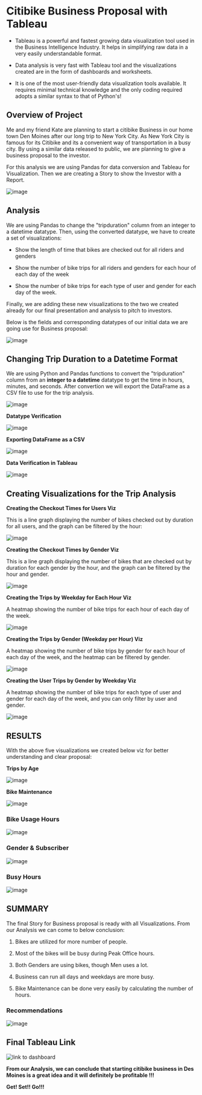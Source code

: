 # Citibike Business Proposal with Tableau

* Tableau is a powerful and fastest growing data visualization tool used in the Business Intelligence Industry. It helps in simplifying raw data in a very easily understandable format. 

* Data analysis is very fast with Tableau tool and the visualizations created are in the form of dashboards and worksheets.

* It is one of the most user-friendly data visualization tools available. It requires minimal technical knowledge and the only coding required adopts a similar syntax to that of Python's!

## Overview of Project

Me and my friend Kate are planning to start a citibike Business in our home town Den Moines after our long trip to New York City. As New York City is famous for its Citibike and its a convenient way of transportation in a busy city. By using a similar data released to public, we are planning to give a business proposal to the investor. 

For this analysis we are using Pandas for data conversion and Tableau for Visualization. Then we are creating a Story to show the Investor with a Report. 

![image](https://user-images.githubusercontent.com/85472349/134023975-d53052bb-b02e-4286-9a9e-622862df97bb.png)

## Analysis 

We are using Pandas to change the "tripduration" column from an integer to a datetime datatype. Then, using the converted datatype, we have to create a set of visualizations:

* Show the length of time that bikes are checked out for all riders and genders

* Show the number of bike trips for all riders and genders for each hour of each day of the week

* Show the number of bike trips for each type of user and gender for each day of the week.

Finally, we are adding these new visualizations to the two we created already for our final presentation and analysis to pitch to investors. 

Below is the fields and corresponding datatypes of our initial data we are going use for Business proposal:

![image](https://user-images.githubusercontent.com/85472349/134024871-4fc29a4f-0d13-4225-9719-1a01384b8c2b.png)


## Changing Trip Duration to a Datetime Format

We are using Python and Pandas functions to convert the "tripduration" column from an **integer to a datetime** datatype to get the time in hours, minutes, and seconds. After convertion we will export the DataFrame as a CSV file to use for the trip analysis. 

![image](https://user-images.githubusercontent.com/85472349/134028234-2bcb2494-24de-4498-a219-ccda2a7c63ba.png)

**Datatype Verification**

![image](https://user-images.githubusercontent.com/85472349/134028330-226c5ecf-c722-445a-abf1-a83c67a48841.png)

**Exporting DataFrame as a CSV**

![image](https://user-images.githubusercontent.com/85472349/134028424-0d21e59e-bd41-4c2e-a325-631a01e1716e.png)

**Data Verification in Tableau**

![image](https://user-images.githubusercontent.com/85472349/134028603-9b6947b8-f009-4b74-a8e0-9b0050a8364d.png)



## Creating Visualizations for the Trip Analysis


**Creating the Checkout Times for Users Viz**

This is a line graph displaying the number of bikes checked out by duration for all users, and the graph can be filtered by the hour:

![image](https://user-images.githubusercontent.com/85472349/134031093-8a91c6f6-0415-4f54-900e-67a2db60d57d.png)

**Creating the Checkout Times by Gender Viz**

This is a line graph displaying the number of bikes that are checked out by duration for each gender by the hour, and the graph can be filtered by the hour and gender.

![image](https://user-images.githubusercontent.com/85472349/134031709-a5a72641-1158-4c7a-884b-c02d1205c5f5.png)

**Creating the Trips by Weekday for Each Hour Viz**

A heatmap showing the number of bike trips for each hour of each day of the week.

![image](https://user-images.githubusercontent.com/85472349/134032094-15177c68-4093-4656-bdf8-7543beca7d57.png)

**Creating the Trips by Gender (Weekday per Hour) Viz**

A heatmap showing the number of bike trips by gender for each hour of each day of the week, and the heatmap can be filtered by gender.

![image](https://user-images.githubusercontent.com/85472349/134032302-0fbdd7b1-e9be-40ee-855a-cdc070674ec2.png)

**Creating the User Trips by Gender by Weekday Viz**

A heatmap showing the number of bike trips for each type of user and gender for each day of the week, and you can only filter by user and gender.

![image](https://user-images.githubusercontent.com/85472349/134032621-9ee7952f-0fcb-4337-995c-01c2d32ffac2.png)


## RESULTS

With the above five visualizations we created below viz for better understanding and clear proposal:

**Trips by Age**

![image](https://user-images.githubusercontent.com/85472349/134033397-7c8d1144-89fd-4390-817f-f9aab967a3af.png)

**Bike Maintenance**

![image](https://user-images.githubusercontent.com/85472349/134033670-4c65b161-eb57-4b52-b275-4bd6f2ded85b.png)


### Bike Usage Hours

![image](https://user-images.githubusercontent.com/85472349/134033793-ea0d51c7-165f-404a-a836-b54bdf525fd3.png)


### Gender & Subscriber

![image](https://user-images.githubusercontent.com/85472349/134033928-1082d1dd-7403-45b0-b24f-cf264f27c21d.png)

### Busy Hours

![image](https://user-images.githubusercontent.com/85472349/134034028-30889af1-7094-4287-998b-0278fc978cc3.png)


## SUMMARY

The final Story for Business proposal is ready with all Visualizations. From our Analysis we can come to below conclusion:

1) Bikes are utilized for more number of people. 

2) Most of the bikes will be busy during Peak Office hours. 

3) Both Genders are using bikes, though Men uses a lot.

4) Business can run all days and weekdays are more busy. 

5) Bike Maintenance can be done very easily by calculating the number of hours.


### Recommendations

![image](https://user-images.githubusercontent.com/85472349/134035200-83416762-ca32-4a47-9750-3e51c7f6b8e1.png)


## Final Tableau Link

![link to dashboard](https://public.tableau.com/app/profile/saranya.durairaju/viz/citibike_proposal/CitiBikeProposal?publish=yes)


**From our Analysis, we can conclude that starting citibike business in Des Moines is a great idea and it will definitely be profitable !!!**

**Get! Set!! Go!!!**

